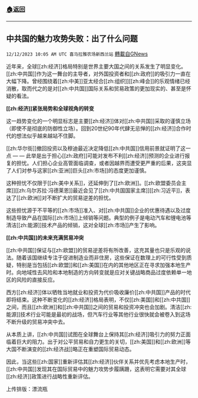 ###  [:house:返回](README.md)
---


## 中共国的魅力攻势失败：出了什么问题
`12/12/2023 10:05 AM UTC 喜马拉雅农场新西兰站` [轉載自GNews](https://gnews.org/articles/2099909)

近年来，全球[[zh:经济]]格局特别是世界主要大国之间的关系发生了明显变化。[[zh:中共国]]作为这一舞台的主导者，对外国投资者和[[zh:政府]]的吸引力一直在大幅下降。曾经围绕着[[zh:中美]]亚太经合[[zh:组织]][[zh:峰会]]的乐观情绪已经消散，取而代之的是对[[zh:中共国]]国际关系和贸易政策的更加现实的、甚至是怀疑的看法。

**[[zh:经济]]紧张局势和全球视角的转变**

这一趋势变化的一个明显标志是主要[[zh:经济]]体对[[zh:中共国]]采取的谨慎立场（即使不是彻底的防御性立场）。回到20世纪90年代肆无忌惮的[[zh:经济]]合作时代的想法似乎越来越站不住脚。

[[zh:华尔街]]撤回投资以及穆迪最近决定降低[[zh:中共国]]信用前景就证明了这一点 — — 此举是出于担心[[zh:政府]]可能对发布不利[[zh:经济]]预测的企业进行报复的担忧。人们担心企业高管面临调查，或者因越界而遭受更严重的后果，这突显了人们对参与这家[[zh:亚洲]]巨头[[zh:市场]]的态度更加谨慎。

这种担忧不仅限于[[zh:美中关系]]，还延伸到了[[zh:欧洲]]。[[zh:欧盟委员会主席]][[zh:乌尔苏拉·冯德莱恩]]最近会见了[[zh:中共国国家主席]][[zh:习近平]]，表达了[[zh:欧洲]]对不断扩大的贸易逆差的担忧。

这些担忧源于不平等的[[zh:市场]]准入、对[[zh:中共国]]企业的优惠待遇以及过度制造导致产品在国际[[zh:市场]]上倾销等问题。典型的例子是电动汽车和锂电池等清洁[[zh:能源]]技术产品的倾销，这对全球[[zh:市场]]产生了影响。

**[[zh:中共国]]的未来充满贸易冲突**

[[zh:中共国]]保证与[[zh:欧盟]]的贸易逆差将有所改善，这充其量也只是乐观的说法。随着该国继续专注于促进制造业而非住房，这些保证在数理上的可行性受到质疑，特别是当包括[[zh:欧盟]]和[[zh:美国]]在内的其他地区正在寻求加强本地生产时。向地域性去风险和本地制造的方向转变就是应对关键战略商品过度依赖单一地区的风险的直接反应。

西方[[zh:经济]]体以牺牲当地就业和投资为代价吸收廉价[[zh:中共国]]产品的时代即将结束。这种不断变化的[[zh:经济]]格局表明，不仅[[zh:美国]]和[[zh:中共国]]之间，而且[[zh:欧洲]]和[[zh:中共国]]之间的贸易和投资冲突也会加剧。清洁[[zh:能源]]技术行业可能是最初的战场，但汽车行业等其他行业很快就会被卷入到这场不断升级的贸易冲突中去。

从本质上讲，[[zh:中共国]]试图在全球舞台上保持其[[zh:经济]]吸引力的努力正面临着巨大的阻力。出于对公平贸易和自力更生的关切，[[zh:美国]]和[[zh:欧洲]]等大国不断演变的[[zh:经济战]]略正在重塑国际贸易动态。

因此，当这些[[zh:国家]]重新评估其[[zh:经济]]伙伴关系并优先考虑本地生产时，[[zh:中共国]]发现其在国际贸易中的魅力攻势步履蹒跚，这表明它需要对其全球[[zh:经济]]政策进行战略性重新评估。

上传排版：漂流瓶
